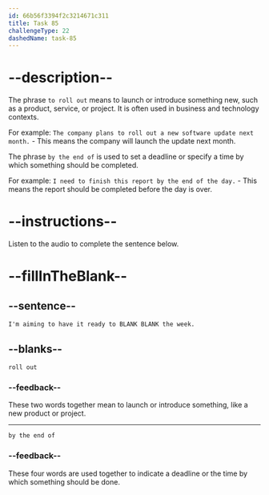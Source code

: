 ```yaml
---
id: 66b56f3394f2c3214671c311
title: Task 85
challengeType: 22
dashedName: task-85
---
```

<!-- (Audio) Brian: I'm aiming to have it ready to roll out by the end of the week. -->

# --description--

The phrase `to roll out` means to launch or introduce something new, such as a product, service, or project. It is often used in business and technology contexts.

For example:
`The company plans to roll out a new software update next month.` - This means the company will launch the update next month.

The phrase `by the end of` is used to set a deadline or specify a time by which something should be completed.

For example:
`I need to finish this report by the end of the day.` - This means the report should be completed before the day is over.

# --instructions--

Listen to the audio to complete the sentence below.

# --fillInTheBlank--

## --sentence--

`I'm aiming to have it ready to BLANK BLANK the week.`

## --blanks--

`roll out`

### --feedback--

These two words together mean to launch or introduce something, like a new product or project.

---

`by the end of`

### --feedback--

These four words are used together to indicate a deadline or the time by which something should be done.

